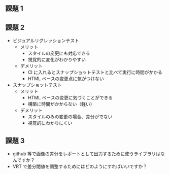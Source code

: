 ## 課題 1

## 課題 2

- ビジュアルリグレッションテスト
  - メリット
    - スタイルの変更にも対応できる
    - 視覚的に変化がわかりやすい
  - デメリット
    - CI に入れるとスナップショットテストと比べて実行に時間がかかる
    - HTML ベースの変更点に気がつけない
- スナップショットテスト
  - メリット
    - HTML ベースの変更に気づくことができる
    - 構築に時間がかからない（軽い）
  - デメリット
    - スタイルのみの変更の場合、差分がでない
    - 視覚的にわかりにくい

## 課題 3

- github 等で画像の差分をレポートとして出力するために使うライブラリはなんですか？
- VRT で差分閾値を調整するためにはどのようにすればいいですか？
